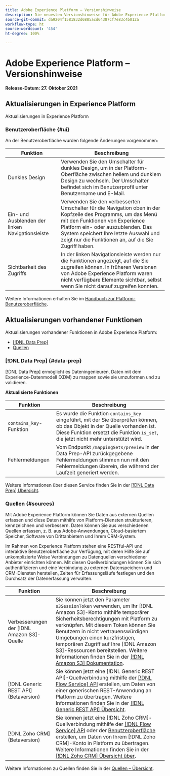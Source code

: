 ```yaml
---
title: Adobe Experience Platform – Versionshinweise
description: Die neuesten Versionshinweise für Adobe Experience Platform.
source-git-commit: da9204f1581832d6885acd64387cf7e83c4b012a
workflow-type: ht
source-wordcount: '454'
ht-degree: 100%

---
```


# Adobe Experience Platform – Versionshinweise

**Release-Datum: 27. Oktober 2021**

## Aktualisierungen in Experience Platform

Aktualisierungen in Experience Platform

### Benutzeroberfläche {#ui}

An der Benutzeroberfläche wurden folgende Änderungen vorgenommen:

| Funktion | Beschreibung |
| --- | --- |
| Dunkles Design | Verwenden Sie den Umschalter für dunkles Design, um in der Platform-Oberfläche zwischen hellem und dunklem Design zu wechseln. Der Umschalter befindet sich im Benutzerprofil unter Benutzername und E-Mail. |
| Ein- und Ausblenden der linken Navigationsleiste | Verwenden Sie den verbesserten Umschalter für die Navigation oben in der Kopfzeile des Programms, um das Menü mit den Funktionen von Experience Platform ein- oder auszublenden. Das System speichert Ihre letzte Auswahl und zeigt nur die Funktionen an, auf die Sie Zugriff haben. |
| Sichtbarkeit des Zugriffs | In der linken Navigationsleiste werden nur die Funktionen angezeigt, auf die Sie zugreifen können. In früheren Versionen von Adobe Experience Platform waren nicht verfügbare Elemente sichtbar, selbst wenn Sie nicht darauf zugreifen konnten. |

Weitere Informationen erhalten Sie im [Handbuch zur Platform-Benutzeroberfläche](../../landing/ui-guide.md).

## Aktualisierungen vorhandener Funktionen

Aktualisierungen vorhandener Funktionen in Adobe Experience Platform:

- [[!DNL Data Prep]](#data-prep)
- [Quellen](#sources)

### [!DNL Data Prep] {#data-prep}

[!DNL Data Prep] ermöglicht es Dateningenieuren, Daten mit dem Experience-Datenmodell (XDM) zu mappen sowie sie umzuformen und zu validieren.

**Aktualisierte Funktionen**

| Funktion | Beschreibung |
| --- | --- |
| `contains_key`-Funktion | Es wurde die Funktion `contains_key` eingeführt, mit der Sie überprüfen können, ob das Objekt in der Quelle vorhanden ist. Diese Funktion ersetzt die Funktion `is_set`, die jetzt nicht mehr unterstützt wird. |
| Fehlermeldungen | Vom Endpunkt `/mappingSets/preview` in der Data Prep-API zurückgegebene Fehlermeldungen stimmen nun mit den Fehlermeldungen überein, die während der Laufzeit generiert werden. |

Weitere Informationen über diesen Service finden Sie in der [[!DNL Data Prep] Übersicht](../../data-prep/home.md).

### Quellen {#sources}

Mit Adobe Experience Platform können Sie Daten aus externen Quellen erfassen und diese Daten mithilfe von Platform-Diensten strukturieren, kennzeichnen und verbessern. Daten können Sie aus verschiedenen Quellen erfassen, z. B. aus Adobe-Anwendungen, Cloud-basiertem Speicher, Software von Drittanbietern und Ihrem CRM-System.

Im Rahmen von Experience Platform stehen eine RESTful-API und interaktive Benutzeroberfläche zur Verfügung, mit deren Hilfe Sie auf unkomplizierte Weise Verbindungen zu Datenquellen verschiedener Anbieter einrichten können. Mit diesen Quellverbindungen können Sie sich authentifizieren und eine Verbindung zu externen Datenspeichern und CRM-Diensten herstellen, Zeiten für Erfassungsläufe festlegen und den Durchsatz der Datenerfassung verwalten.

| Funktion | Beschreibung |
| --- | --- |
| Verbesserungen der [!DNL Amazon S3]-Quelle | Sie können jetzt den Parameter `s3SessionToken` verwenden, um Ihr [!DNL Amazon S3]-Konto mithilfe temporärer Sicherheitsberechtigungen mit Platform zu verknüpfen. Mit diesem Token können Sie Benutzern in nicht vertrauenswürdigen Umgebungen einen kurzfristigen, temporären Zugriff auf Ihre [!DNL Amazon S3]-Ressourcen bereitstellen. Weitere Informationen finden Sie in der [[!DNL Amazon S3] Dokumentation](../../sources/connectors/cloud-storage/s3.md#prerequisites). |
| [!DNL Generic REST API] (Betaversion) | Sie können jetzt eine [!DNL Generic REST API]-Quellverbindung mithilfe der [[!DNL Flow Service] API](../../sources/tutorials/api/create/protocols/generic-rest.md) erstellen, um Daten von einer generischen REST-Anwendung an Platform zu übertragen. Weitere Informationen finden Sie in der [[!DNL Generic REST API] Übersicht](../../sources/connectors/protocols/generic-rest.md). |
| [!DNL Zoho CRM] (Betaversion) | Sie können jetzt eine [!DNL Zoho CRM]-Quellverbindung mithilfe der [[!DNL Flow Service] API](../../sources/tutorials/api/create/crm/zoho.md) oder der [Benutzeroberfläche](../../sources/tutorials/ui/create/crm/zoho.md) erstellen, um Daten von Ihrem [!DNL Zoho CRM]-Konto in Platform zu übertragen. Weitere Informationen finden Sie in der [[!DNL Zoho CRM] Übersicht über](../../sources/connectors/crm/zoho.md). |

Weitere Informationen zu Quellen finden Sie in der [Quellen – Übersicht](../../sources/home.md).